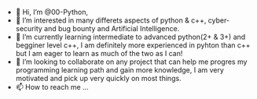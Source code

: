 - 👋 Hi, I’m @00-Python,
- 👀 I’m interested in many differets aspects of python & c++, cyber-security and bug bounty and Artificial Intelligence.
- 🌱 I’m currently learning intermediate to advanced python(2+ & 3+) and begginer level c++, I am definitely more experienced in pyhton than c++ but I am eager to learn as much of the two as I can!
- 💞️ I’m looking to collaborate on any project that can help me progres my programming learning path and gain more knowledge, I am very motivated and pick up very quickly on most things.
- 📫 How to reach me ...

<!---
00zerozero-dev/00zerozero-dev is a ✨ special ✨ repository because its `README.md` (this file) appears on your GitHub profile.
You can click the Preview link to take a look at your changes.
--->

<!--
**00-Python/00-Python** is a ✨ _special_ ✨ repository because its `README.md` (this file) appears on your GitHub profile.

Here are some ideas to get you started:

- 🔭 I’m currently working on ...
- 🌱 I’m currently learning ...
- 👯 I’m looking to collaborate on ...
- 🤔 I’m looking for help with ...
- 💬 Ask me about ...
- 📫 How to reach me: ...
- 😄 Pronouns: ...
- ⚡ Fun fact: ...
-->
